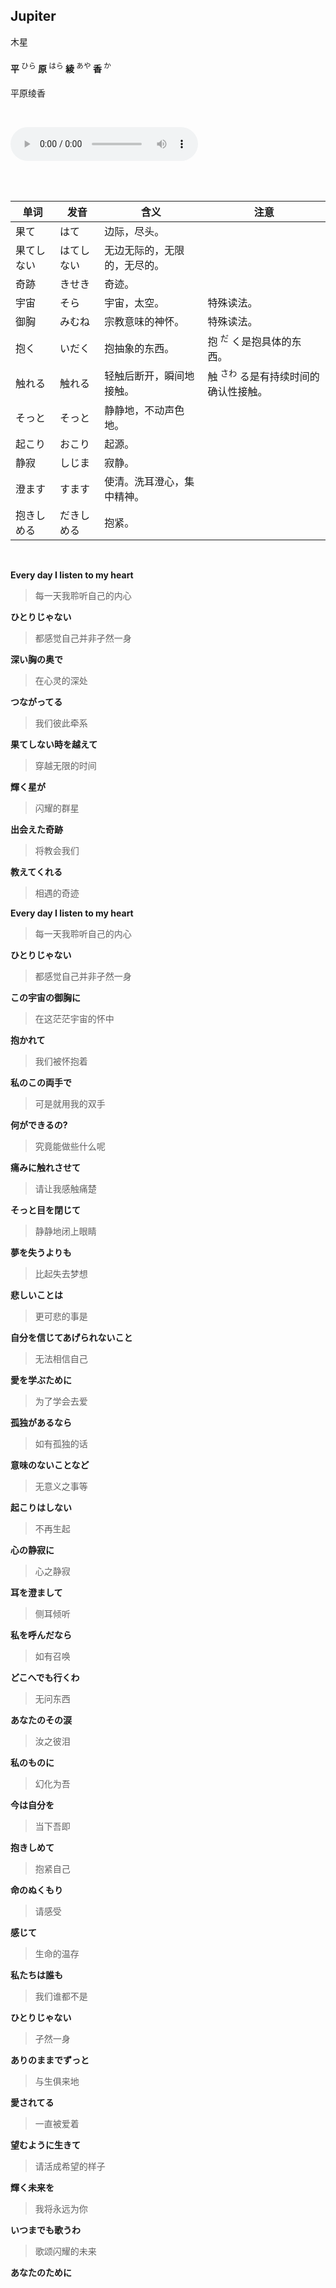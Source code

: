 ## Jupiter

木星

#### 平 <sup style="font-weight:normal;">ひら</sup> 原 <sup style="font-weight:normal;">はら</sup> 綾 <sup style="font-weight:normal;">あや</sup> 香 <sup style="font-weight:normal;">か</sup>

平原绫香

<br>

<audio id="audios" controls="" height="100" width="100%" preload="auto" src="https://link.jscdn.cn/1drv/aHR0cHM6Ly8xZHJ2Lm1zL3UvcyFBbGd2Z3FscVY2Zm5nMUtkc1ZyN3pLR3lJVmZiP2U9QXY2OWZM.mp3"></audio>

<br>

<br>

| 单词       | 发音       | 含义                         | 注意                                            |
| ---------- | ---------- | ---------------------------- | ----------------------------------------------- |
| 果て       | はて       | 边际，尽头。                 |                                                 |
| 果てしない | はてしない | 无边无际的，无限的，无尽的。 |                                                 |
| 奇跡       | きせき     | 奇迹。                       |                                                 |
| 宇宙       | そら       | 宇宙，太空。                 | 特殊读法。                                      |
| 御胸       | みむね     | 宗教意味的神怀。             | 特殊读法。                                      |
| 抱く       | いだく     | 抱抽象的东西。               | 抱 <sup>だ</sup> く是抱具体的东西。             |
| 触れる     | 触れる     | 轻触后断开，瞬间地接触。     | 触 <sup>さわ</sup> る是有持续时间的确认性接触。 |
| そっと     | そっと     | 静静地，不动声色地。         |                                                 |
| 起こり     | おこり     | 起源。                       |                                                 |
| 静寂       | しじま     | 寂静。                       |                                                 |
| 澄ます     | すます     | 使清。洗耳澄心，集中精神。   |                                                 |
| 抱きしめる | だきしめる | 抱紧。                       |                                                 |

<br>

**Every day I listen to my heart**

>每一天我聆听自己的内心

**ひとりじゃない**

>都感觉自己并非孑然一身

**深い胸の奥で**

>在心灵的深处

**つながってる**

>我们彼此牵系

**果てしない時を越えて**

>穿越无限的时间

**輝く星が**

>闪耀的群星

**出会えた奇跡**

>将教会我们

**教えてくれる**

>相遇的奇迹

**Every day I listen to my heart**

>每一天我聆听自己的内心

**ひとりじゃない**

>都感觉自己并非孑然一身

**この宇宙の御胸に**

>在这茫茫宇宙的怀中

**抱かれて**

>我们被怀抱着

**私のこの両手で**

>可是就用我的双手

**何ができるの?**

>究竟能做些什么呢

**痛みに触れさせて**

>请让我感触痛楚

**そっと目を閉じて**

>静静地闭上眼睛

**夢を失うよりも**

>比起失去梦想

**悲しいことは**

>更可悲的事是

**自分を信じてあげられないこと**

>无法相信自己

**愛を学ぶために**

>为了学会去爱

**孤独があるなら**

>如有孤独的话

**意味のないことなど**

>无意义之事等

**起こりはしない**

>不再生起

**心の静寂に**

>心之静寂

**耳を澄まして**

>侧耳倾听

**私を呼んだなら**

>如有召唤

**どこへでも行くわ**

>无问东西

**あなたのその涙**

>汝之彼泪

**私のものに**

>幻化为吾

**今は自分を**

>当下吾即

**抱きしめて**

>抱紧自己

**命のぬくもり**

>请感受

**感じて**

>生命的温存

**私たちは誰も**

>我们谁都不是

**ひとりじゃない**

>孑然一身

**ありのままでずっと**

>与生俱来地

**愛されてる**

>一直被爱着

**望むように生きて**

>请活成希望的样子

**輝く未来を**

>我将永远为你

**いつまでも歌うわ**

>歌颂闪耀的未来

**あなたのために**


